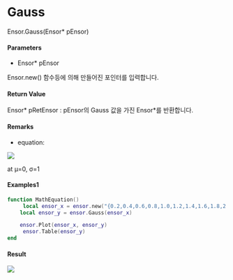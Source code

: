# Gauss

Ensor.Gauss\(Ensor\* pEnsor\)

#### Parameters

* Ensor\* pEnsor

Ensor.new\(\) 함수등에 의해 만들어진 포인터를 입력합니다.

#### Return Value

Ensor\* pRetEnsor : pEnsor의 Gauss 값을 가진  Ensor\*를 반환합니다.

#### Remarks

* equation:

![](/StatisticsAPI/GaussDistFunc.png)

at μ=0, σ=1

#### Examples1

```lua
function MathEquation()
     local ensor_x = ensor.new("{0.2,0.4,0.6,0.8,1.0,1.2,1.4,1.6,1.8,2.0,2.2,2.4,2.6,2.8}")
    local ensor_y = ensor.Gauss(ensor_x)

    ensor.Plot(ensor_x, ensor_y)
     ensor.Table(ensor_y)
end
```

#### Result

![](/StatisticsAPI/GaussDistResult.png)


